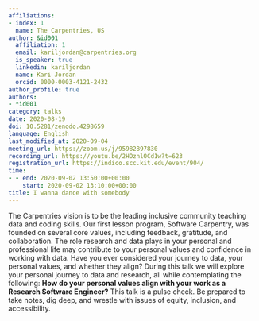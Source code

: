 ```yaml
---
affiliations:
- index: 1
  name: The Carpentries, US
author: &id001
  affiliation: 1
  email: kariljordan@carpentries.org
  is_speaker: true
  linkedin: kariljordan
  name: Kari Jordan
  orcid: 0000-0003-4121-2432
author_profile: true
authors:
- *id001
category: talks
date: 2020-08-19
doi: 10.5281/zenodo.4298659
language: English
last_modified_at: 2020-09-04
meeting_url: https://zoom.us/j/95982897830
recording_url: https://youtu.be/2HOznlOCd1w?t=623
registration_url: https://indico.scc.kit.edu/event/904/
time:
- - end: 2020-09-02 13:50:00+00:00
    start: 2020-09-02 13:10:00+00:00
title: I wanna dance with somebody
---
```


The Carpentries vision is to be the leading inclusive community teaching data and coding skills. Our first lesson program, Software Carpentry, was founded on several core values, including feedback, gratitude, and collaboration. The role research and data plays in your personal and professional life may contribute to your personal values and confidence in working with data. Have you ever considered your journey to data, your personal values, and whether they align? During this talk we will explore your personal journey to data and research, all while contemplating the following: **How do your personal values align with your work as a Research Software Engineer?** This talk is a pulse check. Be prepared to take notes, dig deep, and wrestle with issues of equity, inclusion, and accessibility.
